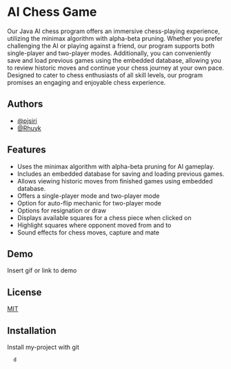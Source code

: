 
# AI Chess Game

Our Java AI chess program offers an immersive chess-playing experience, utilizing the minimax algorithm with alpha-beta pruning. Whether you prefer challenging the AI or playing against a friend, our program supports both single-player and two-player modes. Additionally, you can conveniently save and load previous games using the embedded database, allowing you to review historic moves and continue your chess journey at your own pace. Designed to cater to chess enthusiasts of all skill levels, our program promises an engaging and enjoyable chess experience.


## Authors

- [@pjsiri](https://github.com/pjsiri)
- [@Rhuyk](https://github.com/Rhuyk)


## Features

- Uses the minimax algorithm with alpha-beta pruning for AI gameplay.
- Includes an embedded database for saving and loading previous games.
- Allows viewing historic moves from finished games using embedded database.
- Offers a single-player mode and two-player mode
- Option for auto-flip mechanic for two-player mode
- Options for resignation or draw 
- Displays available squares for a chess piece when clicked on
- Highlight squares where opponent moved from and to
- Sound effects for chess moves, capture and mate




## Demo

Insert gif or link to demo


## License

[MIT](https://choosealicense.com/licenses/mit/)


## Installation

Install my-project with git

```
  d
  
```
    
